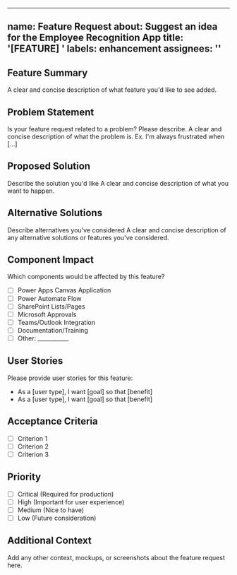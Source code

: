 <!--
   Copyright 2025 Kyle J. Coder

   Licensed under the Apache License, Version 2.0 (the "License");
   you may not use this file except in compliance with the License.
   You may obtain a copy of the License at

       http://www.apache.org/licenses/LICENSE-2.0

   Unless required by applicable law or agreed to in writing, software
   distributed under the License is distributed on an "AS IS" BASIS,
   WITHOUT WARRANTIES OR CONDITIONS OF ANY KIND, either express or implied.
   See the License for the specific language governing permissions and
   limitations under the License.
-->

---
name: Feature Request
about: Suggest an idea for the Employee Recognition App
title: '[FEATURE] '
labels: enhancement
assignees: ''
---

## Feature Summary
A clear and concise description of what feature you'd like to see added.

## Problem Statement
Is your feature request related to a problem? Please describe.
A clear and concise description of what the problem is. Ex. I'm always frustrated when [...]

## Proposed Solution
Describe the solution you'd like
A clear and concise description of what you want to happen.

## Alternative Solutions
Describe alternatives you've considered
A clear and concise description of any alternative solutions or features you've considered.

## Component Impact
Which components would be affected by this feature?
- [ ] Power Apps Canvas Application
- [ ] Power Automate Flow
- [ ] SharePoint Lists/Pages
- [ ] Microsoft Approvals
- [ ] Teams/Outlook Integration
- [ ] Documentation/Training
- [ ] Other: ___________

## User Stories
Please provide user stories for this feature:
- As a [user type], I want [goal] so that [benefit]
- As a [user type], I want [goal] so that [benefit]

## Acceptance Criteria
- [ ] Criterion 1
- [ ] Criterion 2
- [ ] Criterion 3

## Priority
- [ ] Critical (Required for production)
- [ ] High (Important for user experience)
- [ ] Medium (Nice to have)
- [ ] Low (Future consideration)

## Additional Context
Add any other context, mockups, or screenshots about the feature request here.
